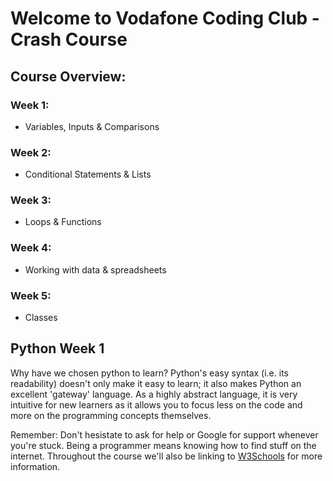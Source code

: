 # Welcome to Vodafone Coding Club - Crash Course
## Course Overview: 
### Week 1:
* Variables, Inputs & Comparisons

### Week 2:
* Conditional Statements & Lists

### Week 3: 
* Loops & Functions

### Week 4:
* Working with data & spreadsheets

### Week 5:
* Classes

## Python Week 1
Why have we chosen python to learn? Python's easy syntax (i.e. its readability) doesn't only make it easy to learn; it also makes Python an excellent 'gateway' language. As a highly abstract language, it is very intuitive for new learners as it allows you to focus less on the code and more on the programming concepts themselves.

Remember: Don't hesistate to ask for help or Google for support whenever you're stuck. Being a programmer means knowing how to find stuff on the internet. Throughout the course we'll also be linking to [W3Schools](https://www.w3schools.com/python/default.asp) for more information.
